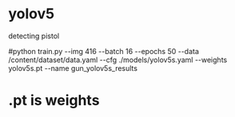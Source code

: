 # yolov5
detecting pistol

#python train.py --img 416 --batch 16 --epochs 50 --data /content/dataset/data.yaml --cfg ./models/yolov5s.yaml --weights yolov5s.pt --name gun_yolov5s_results
# .pt is weights
